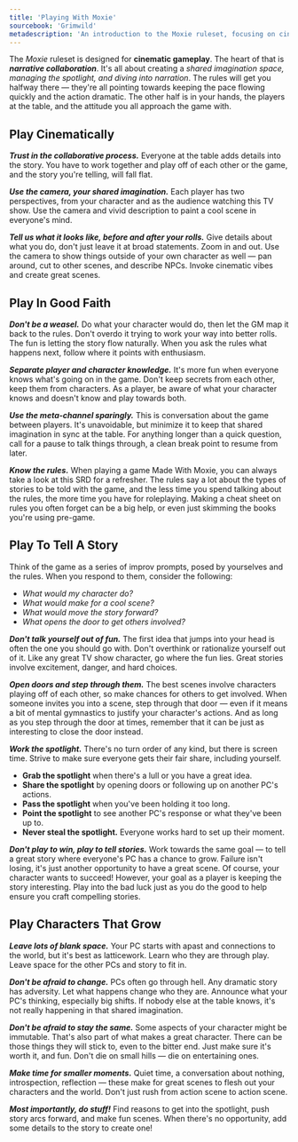 ```yaml
---
title: 'Playing With Moxie'
sourcebook: 'Grimwild'
metadescription: 'An introduction to the Moxie ruleset, focusing on cinematic, collaborative, and narrative-driven tabletop roleplaying, with guidance for players and GMs on how to play in the intended spirit.'
---
```


<!--
This section was taken almost verbatim from Grimwild.

I believe introducing the system and its goals, as envisioned by its original designer, is important for anyone that wants to hack the system.

While using what's already in Grimwild is convenient, it might not set a good precedent for future products.
--->

The _Moxie_ ruleset is designed for **cinematic gameplay**. The heart of that is **_narrative collaboration_**. It's all about creating a _shared imagination space, managing the spotlight, and diving into narration_. The rules will get you halfway there — they're all pointing towards keeping the pace flowing quickly and the action dramatic. The other half is in your hands, the players at the table, and the attitude you all approach the game with.

## Play Cinematically

**_Trust in the collaborative process._** Everyone at the table adds details into the story. You have to work together and play off of each other or the game, and the story you're telling, will fall flat.

**_Use the camera, your shared imagination._** Each player has two perspectives, from your character and as the audience watching this TV show. Use the camera and vivid description to paint a cool scene in everyone's mind.

**_Tell us what it looks like, before and after your rolls._** Give details about what you do, don't just leave it at broad statements. Zoom in and out. Use the camera to show things outside of your own character as well — pan around, cut to other scenes, and describe NPCs. Invoke cinematic vibes and create great scenes.

## Play In Good Faith

**_Don't be a weasel._** Do what your character would do, then let the GM map it back to the rules. Don't overdo it trying to work your way into better rolls. The fun is letting the story flow naturally. When you ask the rules what happens next, follow where it points with enthusiasm.

**_Separate player and character knowledge._** It's more fun when everyone knows what's going on in the game. Don't keep secrets from each other, keep them from characters. As a player, be aware of what your character knows and doesn't know and play towards both.

**_Use the meta-channel sparingly._** This is conversation about the game between players. It's unavoidable, but minimize it to keep that shared imagination in sync at the table. For anything longer than a quick question, call for a pause to talk things through, a clean break point to resume from later.

<!--
Moxie is not a game in and of itself, and presently, not a book, so the paragraph below was slightly rewritten.
--->

**_Know the rules._** When playing a game Made With Moxie, you can always take a look at this SRD for a refresher. The rules say a lot about the types of stories to be told with the game, and the less time you spend talking about the rules, the more time you have for roleplaying. Making a cheat sheet on rules you often forget can be a big help, or even just skimming the books you're using pre-game.

## Play To Tell A Story

Think of the game as a series of improv prompts, posed by yourselves and the rules. When you respond to them, consider the following:

- _What would my character do?_
- _What would make for a cool scene?_
- _What would move the story forward?_
- _What opens the door to get others involved?_

**_Don't talk yourself out of fun._** The first idea that jumps into your head is often the one you should go with. Don't overthink or rationalize yourself out of it. Like any great TV show character, go where the fun lies. Great stories involve excitement, danger, and hard choices.

**_Open doors and step through them._** The best scenes involve characters playing off of each other, so make chances for others to get involved. When someone invites you into a scene, step through that door — even if it means a bit of mental gymnastics to justify your character's actions. And as long as you step through the door at times, remember that it can be just as interesting to close the door instead.

**_Work the spotlight._** There's no turn order of any kind, but there is screen time. Strive to make sure everyone gets their fair share, including yourself.

- **Grab the spotlight** when there's a lull or you have a great idea.
- **Share the spotlight** by opening doors or following up on another PC's actions.
- **Pass the spotlight** when you've been holding it too long.
- **Point the spotlight** to see another PC's response or what they've been up to.
- **Never steal the spotlight.** Everyone works hard to set up their moment.

**_Don't play to win, play to tell stories._** Work towards the same goal — to tell a great story where everyone's PC has a chance to grow. Failure isn't losing, it's just another opportunity to have a great scene. Of course, your character wants to succeed! However, your goal as a player is keeping the story interesting. Play into the bad luck just as you do the good to help ensure you craft compelling stories.

## Play Characters That Grow

**_Leave lots of blank space._** Your PC starts with apast and connections to the world, but it's best as latticework. Learn who they are through play. Leave space for the other PCs and story to fit in.

**_Don't be afraid to change._** PCs often go through hell. Any dramatic story has adversity. Let what happens change who they are. Announce what your PC's thinking, especially big shifts. If nobody else at the table knows, it's not really happening in that shared imagination.

**_Don't be afraid to stay the same._** Some aspects of your character might be immutable. That's also part of what makes a great character. There can be those things they will stick to, even to the bitter end. Just make sure it's worth it, and fun. Don't die on small hills — die on entertaining ones.

**_Make time for smaller moments._** Quiet time, a conversation about nothing, introspection, reflection — these make for great scenes to flesh out your characters and the world. Don't just rush from action scene to action scene.

**_Most importantly, do stuff!_** Find reasons to get into the spotlight, push story arcs forward, and make fun scenes. When there's no opportunity, add some details to the story to create one!
